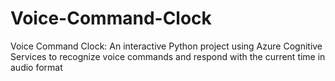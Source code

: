 # Voice-Command-Clock
Voice Command Clock: An interactive Python project using Azure Cognitive Services to recognize voice commands and respond with the current time in audio format
